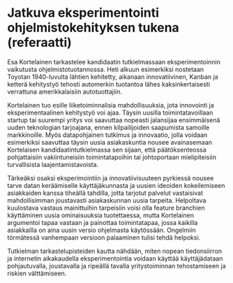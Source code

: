 # Jatkuva eksperimentointi ohjelmistokehityksen tukena (referaatti)

Esa Kortelainen tarkastelee kandidaatin tutkielmassaan eksperimentoinnin vaikutusta ohjelmistotuotannossa. Heti alkuun esimerkiksi nostetaan Toyotan 1940-luvulta lähtien kehitetty, aikanaan innovatiivinen, Kanban ja ketterä kehitystyö tehosti automerkin tuotantoa lähes kaksinkertaisesti verrattuna amerikkalaisiin autotuottajiin. 

Kortelainen tuo esille liiketoiminnalisia mahdollisuuksia, jota innovointi ja eksperimentaalinen kehitystyö voi ajaa. Täysin uusilla toimintatavoillaan startup tai suurempi yritys voi saavuttaa nopeasti jalansijaa ensimmäisenä uuden teknologian tarjoajana, ennen kilpailijoiden saapumista samoille markkinoille. Myös datapohjainen tutkimus ja innovaatio, jolla voidaan esimerkiksi saavuttaa täysin uusia asiakaskuntia nousee avainasemaan Kortelaisen kandidaatintutkielmassa sen sijaan, että päätöksenteossa pohjattaisiin vakiintuneisiin toimintatapoihin tai johtoportaan mielipiteisiin turvallisista laajentamistavoista.

Tärkeäksi osaksi eksperimointiin ja innovatiivisuuteen pyrkiessä nousee tarve datan keräämiselle käyttäjäkunnasta ja uusien ideoiden kokeilemiseen asiakkaiden kanssa tiheällä tahdilla, jotta tarjotut palvelut vastaisivat mahdollisimman joustavasti asiakaskunnan uusia tarpeita. Helpoltava kuulostava vastaus mainittuihin tarpeisiin voisi olla feature branchien käyttäminen uusia ominaisuuksia tuotettaessa, mutta Kortelainen argumentoi tapaa vastaan ja painottaa toimintatapaa, jossa kaikilla asiakkailla on aina uusin versio ohjelmasta käytössään. Ongelmiin törmätessä vanhempaan versioon palaaminen tulisi tehdä helpoksi. 

Tutkielman tarkastelupisteiden kautta nähdään, miten nopean tiedonsiirron ja internetin aikakaudella eksperimentointia voidaan käyttää käyttäjädataan pohjautuvalla, joustavalla ja ripeällä tavalla yritystoiminnan tehostamiseen ja riskien välttämiseen. 

